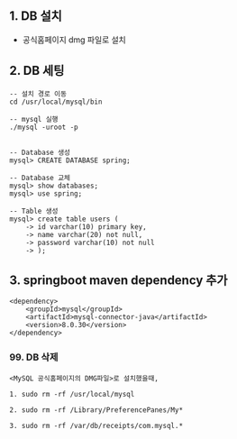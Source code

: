 ## 1. DB 설치
- 공식홈페이지 dmg 파일로 설치 

## 2. DB 세팅 
```
-- 설치 경로 이동
cd /usr/local/mysql/bin

-- mysql 실행
./mysql -uroot -p


-- Database 생성 
mysql> CREATE DATABASE spring; 

-- Database 교체
mysql> show databases;
mysql> use spring;

-- Table 생성
mysql> create table users (
    -> id varchar(10) primary key,
    -> name varchar(20) not null,
    -> password varchar(10) not null
    -> );

```

## 3. springboot maven dependency 추가
```
<dependency>
    <groupId>mysql</groupId>
    <artifactId>mysql-connector-java</artifactId>
    <version>8.0.30</version>
</dependency>
``` 



### 99. DB 삭제 
```
<MySQL 공식홈페이지의 DMG파일>로 설치했을때,

1. sudo rm -rf /usr/local/mysql

2. sudo rm -rf /Library/PreferencePanes/My*

3. sudo rm -rf /var/db/receipts/com.mysql.*
 
```